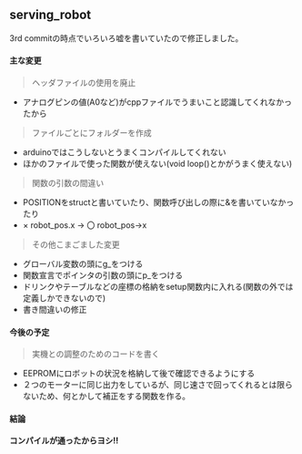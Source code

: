 ## serving_robot

3rd commitの時点でいろいろ嘘を書いていたので修正しました。


#### 主な変更
> ヘッダファイルの使用を廃止
+ アナログピンの値(A0など)がcppファイルでうまいこと認識してくれなかったから


> ファイルごとにフォルダーを作成
+ arduinoではこうしないとうまくコンパイルしてくれない
+ ほかのファイルで使った関数が使えない(void loop()とかがうまく使えない)


> 関数の引数の間違い
+ POSITIONをstructと書いていたり、関数呼び出しの際に&を書いていなかったり
+ × robot_pos.x → 〇 robot_pos->x


> その他こまごました変更
+ グローバル変数の頭にg_をつける
+ 関数宣言でポインタの引数の頭にp_をつける
+ ドリンクやテーブルなどの座標の格納をsetup関数内に入れる(関数の外では定義しかできないので)
+ 書き間違いの修正



#### 今後の予定
> 実機との調整のためのコードを書く
+ EEPROMにロボットの状況を格納して後で確認できるようにする
+ ２つのモーターに同じ出力をしているが、同じ速さで回ってくれるとは限らないため、何とかして補正をする関数を作る。



#### 結論
**コンパイルが通ったからヨシ‼**
